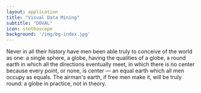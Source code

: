 ```yaml
---
layout: application
title: "Visual Data Mining"
subtitle: "DOVAL"
icon: stethoscope
background: '/img/bg-index.jpg'
---
```


  <p>Never in all their history have men been able truly to conceive of the world as one: a single sphere, a globe, having the qualities of a globe, a round earth in which all the directions eventually meet, in which there is no center because every point, or none, is center — an equal earth which all men occupy as equals. The airman's earth, if free men make it, will be truly round: a globe in practice, not in theory.</p>  
